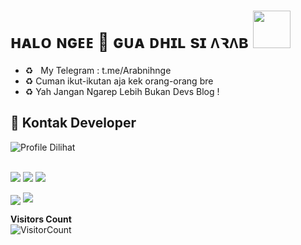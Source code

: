 # ʜᴀʟᴏ ɴɢᴇᴇ 👋  ɢᴜᴀ ᴅʜɪʟ sɪ ᴧꝛᴧʙ <img src="https://i.pinimg.com/originals/01/63/6c/01636c5434cd0462086620c60fdfec16.gif" width="60px">


<!-- Your badges
You can use the website to generate badges: https://shields.io/
-->


-  ♻️‍ &nbsp; My Telegram : t.me/Arabnihnge  <br>
-  ♻️ Cuman ikut-ikutan aja kek orang-orang bre  <br>
-  ♻️ Yah Jangan Ngarep Lebih Bukan Devs Blog !



## 📲 Kontak Developer
![Profile Dilihat](https://komarev.com/ghpvc/{fadhilabdat04}=apisuserbot&color=blue&style=plastic&label=Profile+Dilihat)
<br>

<br>
<a href="https://github.com/fadhilabdat04"><img src="https://img.shields.io/badge/GitHub-Follow%20on%20GitHub-inactive.svg?logo=github"></a> <a href="https://t.me/Arabnihnge"><img src="https://img.shields.io/badge/Telegram-Find%20Me%20on%20Telegram-blue.svg?logo=telegram"></a> <a href="https://instagram.com/fadhilabdat"><img src="https://img.shields.io/badge/Instagram-Follow%20on%20Instagram-red.svg?logo=instagram"></a></p>

<p><img align="center" src="https://user-images.githubusercontent.com/77770753/117139498-f081c400-adc9-11eb-9aaf-f895a54ecc67.gif"/></a>



<img src="https://user-images.githubusercontent.com/73097560/115834477-dbab4500-a447-11eb-908a-139a6edaec5c.gif">

 **Visitors Count**  
![VisitorCount](https://profile-counter.glitch.me/{fadhilabdat04}/count.svg)
